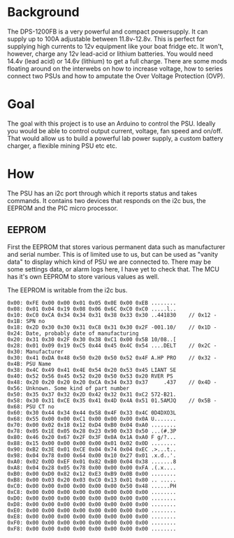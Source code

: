 # Background
The DPS-1200FB is a very powerful and compact powersupply. It can supply up to 100A adjustable between 11.8v-12.8v. This is perfect for supplying high currents to 12v equipment like your boat fridge etc. It won't, however, charge any 12v lead-acid or lithium batteries. You would need 14.4v (lead acid) or 14.6v (lithium) to get a full charge. There are some mods floating around on the interwebs on how to increase voltage, how to series connect two PSUs and how to amputate the Over Voltage Protection (OVP). 

# Goal
The goal with this project is to use an Arduino to control the PSU. Ideally you would be able to control output current, voltage, fan speed and on/off. That would allow us to build a powerful lab power supply, a custom battery charger, a flexible mining PSU etc etc. 

# How
The PSU has an i2c port through which it reports status and takes commands. It contains two devices that responds on the i2c bus, the EEPROM and the PIC micro processor. 

## EEPROM
First the EEPROM that stores various permanent data such as manufacturer and serial number. This is of limited use to us, but can be used as "vanity data" to display which kind of PSU we are connected to. There may be some settings data, or alarm logs here, I have yet to check that. The MCU has it's own EEPROM to store various values as well.

The EEPROM is writable from the i2c bus.


```
0x00: 0xFE 0x00 0x00 0x01 0x05 0x0E 0x00 0xEB ........
0x08: 0x01 0x04 0x19 0x08 0x06 0x6C 0xC0 0xC0 .....l..
0x10: 0xC0 0xCA 0x34 0x34 0x31 0x38 0x33 0x30 ..441830    // 0x12 - 0x1B: SPN no
0x18: 0x2D 0x30 0x30 0x31 0xC8 0x31 0x30 0x2F -001.10/    // 0x1D - 0x24: Date, probably date of manufacturing
0x20: 0x31 0x30 0x2F 0x30 0x38 0xC1 0x00 0x5B 10/08..[
0x28: 0x01 0x09 0x19 0xC5 0x44 0x45 0x4C 0x54 ....DELT    // 0x2C - 0x30: Manufacturer
0x30: 0x41 0xDA 0x48 0x50 0x20 0x50 0x52 0x4F A.HP PRO    // 0x32 - 0x4B: PSU Name 
0x38: 0x4C 0x49 0x41 0x4E 0x54 0x20 0x53 0x45 LIANT SE
0x40: 0x52 0x56 0x45 0x52 0x20 0x50 0x53 0x20 RVER PS
0x48: 0x20 0x20 0x20 0x20 0xCA 0x34 0x33 0x37     .437    // 0x4D - 0x56: Unknown. Some kind of part number
0x50: 0x35 0x37 0x32 0x2D 0x42 0x32 0x31 0xC2 572-B21.
0x58: 0x30 0x31 0xCE 0x35 0x41 0x4D 0x4A 0x51 01.5AMJQ    // 0x5B - 0x68: PSU CT no
0x60: 0x30 0x44 0x34 0x44 0x58 0x4F 0x33 0x4C 0D4DXO3L
0x68: 0x55 0x00 0x00 0xC1 0x00 0x00 0x00 0x0A U.......
0x70: 0x00 0x02 0x18 0x12 0xD4 0xB0 0x04 0xA0 ........
0x78: 0x05 0x1E 0x05 0x28 0x23 0x90 0x33 0x50 ...(#.3P
0x80: 0x46 0x20 0x67 0x2F 0x3F 0x0A 0x1A 0xA0 F g/?...
0x88: 0x15 0x00 0x00 0x00 0x00 0x01 0x02 0x0D ........
0x90: 0xB2 0x3E 0x01 0xCE 0x04 0x74 0x04 0xEC .>...t..
0x98: 0x04 0x78 0x00 0x64 0x00 0x10 0x27 0x01 .x.d..'.
0xA0: 0x02 0x0D 0xEF 0x01 0x82 0xB0 0x04 0x38 .......8
0xA8: 0x04 0x28 0x05 0x78 0x00 0x00 0x00 0xFA .(.x....
0xB0: 0x00 0xD0 0x82 0x12 0xE3 0xB9 0x0B 0x00 ........
0xB8: 0x00 0x03 0x20 0x03 0xC0 0x13 0x01 0x80 .. .....
0xC0: 0x00 0x00 0x00 0x00 0x00 0x00 0x50 0x48 ......PH
0xC8: 0x00 0x00 0x00 0x00 0x00 0x00 0x00 0x00 ........
0xD0: 0x00 0x00 0x00 0x00 0x00 0x00 0x00 0x00 ........
0xD8: 0x00 0x00 0x00 0x00 0x00 0x00 0x00 0x00 ........
0xE0: 0x00 0x00 0x00 0x00 0x00 0x00 0x00 0x00 ........
0xE8: 0x00 0x00 0x00 0x00 0x00 0x00 0x00 0x00 ........
0xF0: 0x00 0x00 0x00 0x00 0x00 0x00 0x00 0x00 ........
0xF8: 0x00 0x00 0x00 0x00 0x00 0x00 0x00 0x00 ........
```





